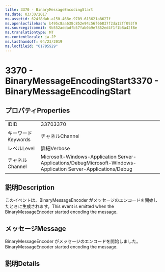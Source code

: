 ```yaml
---
title: 3370 - BinaryMessageEncodingStart
ms.date: 03/30/2017
ms.assetid: 624f8dab-a150-468e-9709-613621a8627f
ms.openlocfilehash: b495c8aa638c852e94c56f66837f2da12ff093f9
ms.sourcegitcommit: 9b552addadfb57fab0b9e7852ed4f1f1b8a42f8e
ms.translationtype: MT
ms.contentlocale: ja-JP
ms.lasthandoff: 04/23/2019
ms.locfileid: "61795929"
---
```

# <a name="3370---binarymessageencodingstart"></a><span data-ttu-id="389da-102">3370 - BinaryMessageEncodingStart</span><span class="sxs-lookup"><span data-stu-id="389da-102">3370 - BinaryMessageEncodingStart</span></span>
## <a name="properties"></a><span data-ttu-id="389da-103">プロパティ</span><span class="sxs-lookup"><span data-stu-id="389da-103">Properties</span></span>  
  
|||  
|-|-|  
|<span data-ttu-id="389da-104">ID</span><span class="sxs-lookup"><span data-stu-id="389da-104">ID</span></span>|<span data-ttu-id="389da-105">3370</span><span class="sxs-lookup"><span data-stu-id="389da-105">3370</span></span>|  
|<span data-ttu-id="389da-106">キーワード</span><span class="sxs-lookup"><span data-stu-id="389da-106">Keywords</span></span>|<span data-ttu-id="389da-107">チャネル</span><span class="sxs-lookup"><span data-stu-id="389da-107">Channel</span></span>|  
|<span data-ttu-id="389da-108">レベル</span><span class="sxs-lookup"><span data-stu-id="389da-108">Level</span></span>|<span data-ttu-id="389da-109">詳細</span><span class="sxs-lookup"><span data-stu-id="389da-109">Verbose</span></span>|  
|<span data-ttu-id="389da-110">チャネル</span><span class="sxs-lookup"><span data-stu-id="389da-110">Channel</span></span>|<span data-ttu-id="389da-111">Microsoft-Windows-Application Server-Applications/Debug</span><span class="sxs-lookup"><span data-stu-id="389da-111">Microsoft-Windows-Application Server-Applications/Debug</span></span>|  
  
## <a name="description"></a><span data-ttu-id="389da-112">説明</span><span class="sxs-lookup"><span data-stu-id="389da-112">Description</span></span>  
 <span data-ttu-id="389da-113">このイベントは、BinaryMessageEncoder がメッセージのエンコードを開始したときに生成されます。</span><span class="sxs-lookup"><span data-stu-id="389da-113">This event is emitted when the BinaryMessageEncoder started encoding the message.</span></span>  
  
## <a name="message"></a><span data-ttu-id="389da-114">メッセージ</span><span class="sxs-lookup"><span data-stu-id="389da-114">Message</span></span>  
 <span data-ttu-id="389da-115">BinaryMessageEncoder がメッセージのエンコードを開始しました。</span><span class="sxs-lookup"><span data-stu-id="389da-115">BinaryMessageEncoder started encoding the message.</span></span>  
  
## <a name="details"></a><span data-ttu-id="389da-116">説明</span><span class="sxs-lookup"><span data-stu-id="389da-116">Details</span></span>
